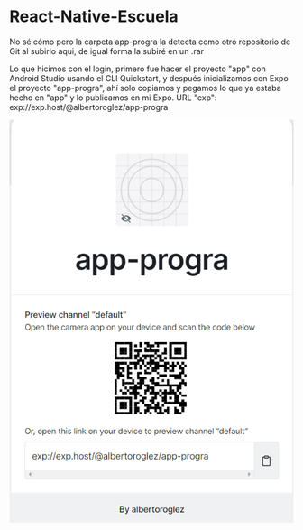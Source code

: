 # React-Native-Escuela

No sé cómo pero la carpeta app-progra la detecta como otro repositorio de Git al subirlo aqui, de igual forma la subiré en un .rar

Lo que hicimos con el login, primero fue hacer el proyecto "app" con Android Studio usando el CLI Quickstart, y después inicializamos con Expo el proyecto "app-progra",
ahí solo copiamos y pegamos lo que ya estaba hecho en "app" y lo publicamos en mi Expo.
URL "exp": exp://exp.host/@albertoroglez/app-progra

![Screenshot](QR-expo.png)
